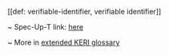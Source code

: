 [[def: verifiable-identifier, verifiable identifier]]

~ Spec-Up-T link: <a href='https://weboftrust.github.io/WOT-terms/docs/glossary/verifiable-identifier'>here</a>

~ More in <a href="https://weboftrust.github.io/WOT-terms/docs/glossary/verifiable-identifier">extended KERI glossary</a>
